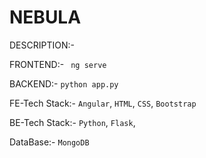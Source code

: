 # NEBULA

DESCRIPTION:-

FRONTEND:- ` ng serve`

BACKEND:- `python app.py`

FE-Tech Stack:- `Angular`, `HTML`, `CSS`, `Bootstrap`

BE-Tech Stack:- `Python`, `Flask`,

DataBase:- `MongoDB`

